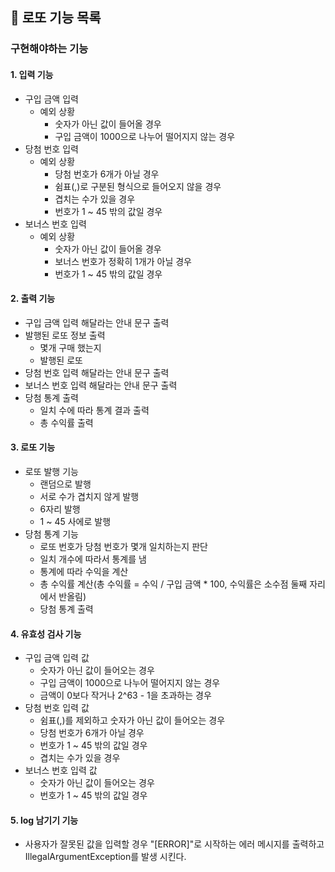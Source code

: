 ## 🚀 로또 기능 목록
### 구현해야하는 기능
#### 1. 입력 기능
- 구입 금액 입력
  - 예외 상황
    - 숫자가 아닌 값이 들어올 경우 
    - 구입 금액이 1000으로 나누어 떨어지지 않는 경우
- 당첨 번호 입력
  - 예외 상황
    - 당첨 번호가 6개가 아닐 경우
    - 쉼표(,)로 구분된 형식으로 들어오지 않을 경우
    - 겹치는 수가 있을 경우
    - 번호가 1 ~ 45 밖의 값일 경우
- 보너스 번호 입력
  - 예외 상황
    - 숫자가 아닌 값이 들어올 경우
    - 보너스 번호가 정확히 1개가 아닐 경우
    - 번호가 1 ~ 45 밖의 값일 경우
#### 2. 출력 기능
- 구입 금액 입력 해달라는 안내 문구 출력
- 발행된 로또 정보 출력
  - 몇개 구매 했는지
  - 발행된 로또
- 당첨 번호 입력 해달라는 안내 문구 출력
- 보너스 번호 입력 해달라는 안내 문구 출력
- 당첨 통계 출력
  - 일치 수에 따라 통계 결과 출력
  - 총 수익률 출력

#### 3. 로또 기능
- 로또 발행 기능
  - 랜덤으로 발행
  - 서로 수가 겹치지 않게 발행
  - 6자리 발행
  - 1 ~ 45 사에로 발행
- 당첨 통계 기능
  - 로또 번호가 당첨 번호가 몇개 일치하는지 판단 
  - 일치 개수에 따라서 통계를 냄
  - 통계에 따라 수익을 계산
  - 총 수익률 계산(총 수익률 = 수익 / 구입 금액 * 100, 수익률은 소수점 둘째 자리에서 반올림)
  - 당첨 통계 출력

#### 4. 유효성 검사 기능
- 구입 금액 입력 값
  - 숫자가 아닌 값이 들어오는 경우
  - 구입 금액이 1000으로 나누어 떨어지지 않는 경우
  - 금액이 0보다 작거나 2^63 - 1을 초과하는 경우 
- 당첨 번호 입력 값
  - 쉼표(,)를 제외하고 숫자가 아닌 값이 들어오는 경우
  - 당첨 번호가 6개가 아닐 경우
  - 번호가 1 ~ 45 밖의 값일 경우
  - 겹치는 수가 있을 경우
- 보너스 번호 입력 값
  - 숫자가 아닌 값이 들어오는 경우
  - 번호가 1 ~ 45 밖의 값일 경우

#### 5. log 남기기 기능
- 사용자가 잘못된 값을 입력할 경우 "[ERROR]"로 시작하는 에러 메시지를 출력하고 IllegalArgumentException를 발생 시킨다. 